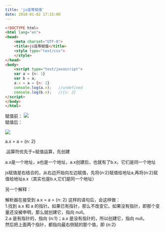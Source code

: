 ```yaml
---
title: 'js连等赋值'
date: 2018-01-02 17:15:00
---   
```

```html
<!DOCTYPE html>      
<html lang="en">      
<head>      
    <meta charset="UTF-8">      
    <title>js连等赋值</title>    
    <style type="text/css">
    </style>     
</head>      
<body>
	<script type="text/javascript">
	var a = {n: 1}  
	var b = a;  
	a.x = a = {n: 2}
	console.log(a.x);   //undefined
	console.log(b.x);   //{n: 2}
</script>
</body>      
</html> 
```
赋值前：
![](https://img-blog.csdn.net/20180102170718782)  
赋值后：

![](https://img-blog.csdn.net/20180102170745878)

a.x = a = {n: 2}

.运算符优先于=赋值运算，先创建

a.x是一个地址，a也是一个地址，a.x创建后，也就有了b.x，它们是同一个地址

js赋值是右结合的，从右边开始向左边赋值，先将{n:2}赋值给地址a,再将{n:2}赋值给地址a.x（其实也是b.x,它们是同一个地址）

另一个解释：

解析器在接受到 a.x = a = {n: 2} 这样的语句后，会这样做：  
1.找到 a.x 和 a 的指针。如果已有指针，那么不改变它。如果没有指针，即那个变量还没被申明，那么就创建它，指向 null。  
2.a 是有指针的，指向 {n:1}；a.x 是没有指针的，所以创建它，指向 null。  
然后把上面两个指针，都指向最右侧赋的那个值，即 {n:2}